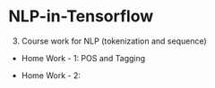 # NLP-in-Tensorflow
3. Course work for NLP (tokenization and sequence)

* Home Work - 1: 
POS and Tagging

* Home Work - 2:


